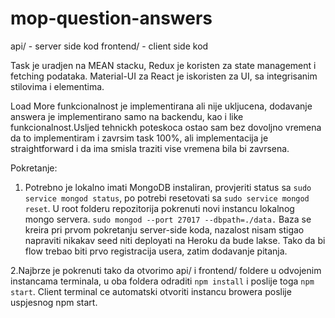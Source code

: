 # mop-question-answers

api/ - server side kod
frontend/ - client side kod

Task je uradjen na MEAN stacku,
Redux je koristen za state management i fetching podataka.
Material-UI za React je iskoristen za UI, sa integrisanim stilovima i elementima.

Load More funkcionalnost je implementirana ali nije ukljucena, dodavanje answera je implementirano samo na backendu, kao i like funkcionalnost.Usljed tehnickh poteskoca ostao sam bez dovoljno vremena da to implementiram i zavrsim task 100%, ali implementacija je straightforward i da ima smisla traziti vise vremena bila bi zavrsena.


Pokretanje:
1. Potrebno je lokalno imati MongoDB instaliran, provjeriti status sa
`sudo service mongod status`, po potrebi resetovati sa `sudo service mongod reset`.
U root folderu repozitorija pokrenuti novi instancu lokalnog mongo servera.
`sudo mongod --port 27017 --dbpath=./data.`
Baza se kreira pri prvom pokretanju server-side koda, nazalost nisam stigao napraviti nikakav seed
niti deployati na Heroku da bude lakse.
Tako da bi flow trebao biti prvo registracija usera, zatim dodavanje pitanja.

2.Najbrze je pokrenuti tako da otvorimo api/ i frontend/ foldere u odvojenim instancama terminala,
u oba foldera odraditi `npm install` i poslije toga `npm start`.
Client terminal ce automatski otvoriti instancu browera
poslije uspjesnog npm start.
